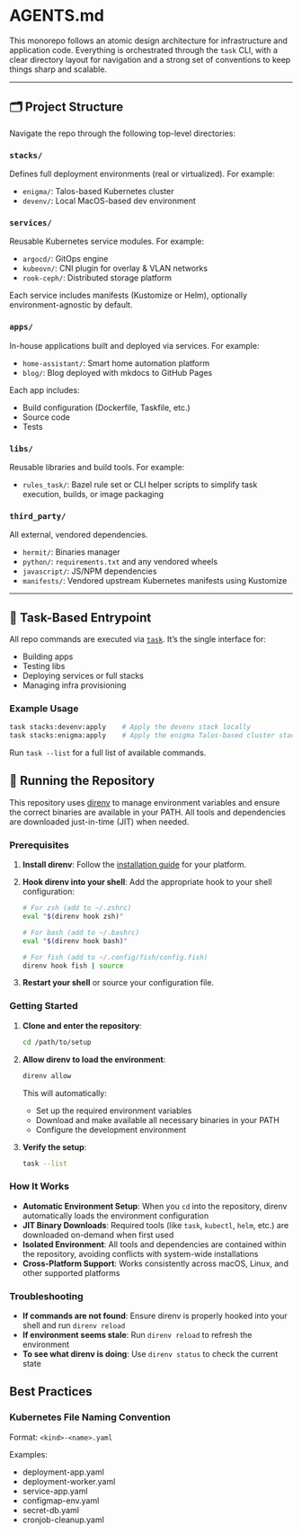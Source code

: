 # AGENTS.md

This monorepo follows an atomic design architecture for infrastructure and application code. Everything is orchestrated through the `task` CLI, with a clear directory layout for navigation and a strong set of conventions to keep things sharp and scalable.

---

## 🗂 Project Structure

Navigate the repo through the following top-level directories:

### `stacks/`
Defines full deployment environments (real or virtualized). For example:

- `enigma/`: Talos-based Kubernetes cluster
- `devenv/`: Local MacOS-based dev environment

### `services/`
Reusable Kubernetes service modules. For example:

- `argocd/`: GitOps engine
- `kubeovn/`: CNI plugin for overlay & VLAN networks
- `rook-ceph/`: Distributed storage platform

Each service includes manifests (Kustomize or Helm), optionally environment-agnostic by default.

### `apps/`
In-house applications built and deployed via services. For example:

- `home-assistant/`: Smart home automation platform
- `blog/`: Blog deployed with mkdocs to GitHub Pages

Each app includes:
- Build configuration (Dockerfile, Taskfile, etc.)
- Source code
- Tests

### `libs/`
Reusable libraries and build tools. For example:

- `rules_task/`: Bazel rule set or CLI helper scripts to simplify task execution, builds, or image packaging

### `third_party/`
All external, vendored dependencies.

- `hermit/`: Binaries manager
- `python/`: `requirements.txt` and any vendored wheels
- `javascript/`: JS/NPM dependencies
- `manifests/`: Vendored upstream Kubernetes manifests using Kustomize

---

## 🚀 Task-Based Entrypoint

All repo commands are executed via [`task`](https://taskfile.dev). It’s the single interface for:

- Building apps
- Testing libs
- Deploying services or full stacks
- Managing infra provisioning

### Example Usage

```bash
task stacks:devenv:apply    # Apply the devenv stack locally
task stacks:enigma:apply    # Apply the enigma Talos-based cluster stack
```

Run `task --list` for a full list of available commands.

## 🏃 Running the Repository

This repository uses [direnv](https://direnv.net/) to manage environment variables and ensure the correct binaries are available in your PATH. All tools and dependencies are downloaded just-in-time (JIT) when needed.

### Prerequisites

1. **Install direnv**: Follow the [installation guide](https://direnv.net/docs/installation.html) for your platform.

2. **Hook direnv into your shell**: Add the appropriate hook to your shell configuration:
   ```bash
   # For zsh (add to ~/.zshrc)
   eval "$(direnv hook zsh)"
   
   # For bash (add to ~/.bashrc)
   eval "$(direnv hook bash)"
   
   # For fish (add to ~/.config/fish/config.fish)
   direnv hook fish | source
   ```

3. **Restart your shell** or source your configuration file.

### Getting Started

1. **Clone and enter the repository**:
   ```bash
   cd /path/to/setup
   ```

2. **Allow direnv to load the environment**:
   ```bash
   direnv allow
   ```
   
   This will automatically:
   - Set up the required environment variables
   - Download and make available all necessary binaries in your PATH
   - Configure the development environment

3. **Verify the setup**:
   ```bash
   task --list
   ```

### How It Works

- **Automatic Environment Setup**: When you `cd` into the repository, direnv automatically loads the environment configuration
- **JIT Binary Downloads**: Required tools (like `task`, `kubectl`, `helm`, etc.) are downloaded on-demand when first used
- **Isolated Environment**: All tools and dependencies are contained within the repository, avoiding conflicts with system-wide installations
- **Cross-Platform Support**: Works consistently across macOS, Linux, and other supported platforms

### Troubleshooting

- **If commands are not found**: Ensure direnv is properly hooked into your shell and run `direnv reload`
- **If environment seems stale**: Run `direnv reload` to refresh the environment
- **To see what direnv is doing**: Use `direnv status` to check the current state

## Best Practices

### Kubernetes File Naming Convention

Format: `<kind>-<name>.yaml`

Examples:
- deployment-app.yaml
- deployment-worker.yaml
- service-app.yaml
- configmap-env.yaml
- secret-db.yaml
- cronjob-cleanup.yaml